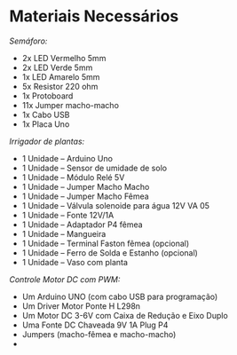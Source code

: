 <h1>Materiais Necess&aacute;rios</h1>
<p><em>Sem&aacute;foro:</em></p>
<ul>
<li>2x LED Vermelho 5mm</li>
<li>2x LED Verde 5mm</li>
<li>1x LED Amarelo 5mm</li>
<li>5x Resistor 220 ohm</li>
<li>1x Protoboard</li>
<li>11x Jumper macho-macho</li>
<li>1x Cabo USB</li>
<li>1x Placa Uno</li>
</ul>
<p><em>Irrigador de plantas:</em></p>
<ul>
<li>1 Unidade &ndash;&nbsp;Arduino Uno</li>
<li>1 Unidade &ndash;&nbsp;Sensor de umidade de solo</li>
<li>1 Unidade &ndash;&nbsp;M&oacute;dulo Rel&eacute; 5V</li>
<li>1 Unidade &ndash;&nbsp;Jumper Macho Macho</li>
<li>1 Unidade &ndash;&nbsp;Jumper Macho F&ecirc;mea</li>
<li>1 Unidade &ndash;&nbsp;V&aacute;lvula solenoide para &aacute;gua 12V VA 05</li>
<li>1 Unidade &ndash;&nbsp;Fonte 12V/1A</li>
<li>1 Unidade &ndash;&nbsp;Adaptador P4 f&ecirc;mea</li>
<li>1 Unidade &ndash; Mangueira</li>
<li>1 Unidade &ndash; Terminal Faston f&ecirc;mea (opcional)</li>
<li>1 Unidade &ndash;&nbsp;Ferro de Solda&nbsp;e&nbsp;Estanho&nbsp;(opcional)</li>
<li>1 Unidade &ndash; Vaso com planta</li>
</ul>
<p><em>Controle Motor DC com PWM:</em></p>
<ul>
<li>Um Arduino UNO (com cabo USB para programa&ccedil;&atilde;o)</li>
<li>Um Driver Motor Ponte H L298n</li>
<li>Um Motor DC 3-6V com Caixa de Redu&ccedil;&atilde;o e Eixo Duplo</li>
<li>Uma Fonte DC Chaveada 9V 1A Plug P4</li>
<li>Jumpers (macho-f&ecirc;mea e macho-macho)</li>
<li></li>
</ul>
